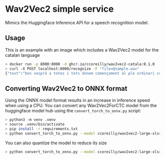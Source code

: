 # Wav2Vec2 simple service

Mimics the Huggingface Inference API for a speech recognition model.

## Usage

This is an example with an image which includes a Wav2Vec2 model for the catalan language

```sh
> docker run -p 8000:8000 -d ghcr.io/ccoreilly/wav2vec2-catala:0.1.0
> curl -X POST localhost:8000/recognize -F "file=@sample.wav"
{"text":"bon vesprà a totes i tots donem començament al ple ordinari convocat per avui trenta de setembre de dos mil vint-i-u a les vuit hores en el saló de plens d'ací de l'ajuntament de massanassa"}
```

## Converting Wav2Vec2 to ONNX format

Using the ONNX model format results in an increase in inference speed when using a CPU. You can convert any Wav2Vec2ForCTC model from the huggingface model hub using the `convert_torch_to_onnx.py` script:

```sh
> python3 -m venv .venv
> source .venv/bin/activate
> pip install -r requirements.txt
> python convert_torch_to_onnx.py --model ccoreilly/wav2vec2-large-xlsr-catala
```

You can also quantize the model to reduce its size

```sh
> python convert_torch_to_onnx.py --model ccoreilly/wav2vec2-large-xlsr-catala --quantize
```
